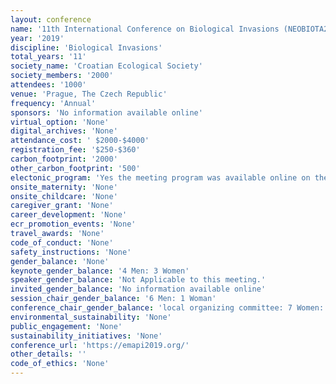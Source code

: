 ```yaml
---
layout: conference 
name: '11th International Conference on Biological Invasions (NEOBIOTA2019)'
year: '2019'
discipline: 'Biological Invasions'
total_years: '11'
society_name: 'Croatian Ecological Society'
society_members: '2000'
attendees: '1000'
venue: 'Prague, The Czech Republic'
frequency: 'Annual'
sponsors: 'No information available online'
virtual_option: 'None'
digital_archives: 'None'
attendance_cost: ' $2000-$4000'
registration_fee: '$250-$360'
carbon_footprint: '2000'
other_carbon_footprint: '500'
electonic_program: 'Yes the meeting program was available online on the conference website.'
onsite_maternity: 'None'
onsite_childcare: 'None'
caregiver_grant: 'None'
career_development: 'None'
ecr_promotion_events: 'None'
travel_awards: 'None'
code_of_conduct: 'None'
safety_instructions: 'None'
gender_balance: 'None'
keynote_gender_balance: '4 Men: 3 Women'
speaker_gender_balance: 'Not Applicable to this meeting.'
invited_gender_balance: 'No information available online'
session_chair_gender_balance: '6 Men: 1 Woman'
conference_chair_gender_balance: 'local organizing committee: 7 Women: 3 Men, Conf chairs: 2 Men'
environmental_sustainability: 'None'
public_engagement: 'None'
sustainability_initiatives: 'None'
conference_url: 'https://emapi2019.org/'
other_details: ''
code_of_ethics: 'None'
---
```

